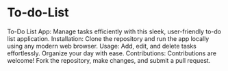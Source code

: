 # To-do-List
To-Do List App: Manage tasks efficiently with this sleek, user-friendly to-do list application.
Installation: Clone the repository and run the app locally using any modern web browser.
Usage: Add, edit, and delete tasks effortlessly. Organize your day with ease.
Contributions: Contributions are welcome! Fork the repository, make changes, and submit a pull request.



